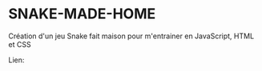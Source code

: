 # SNAKE-MADE-HOME
Création d'un jeu Snake fait maison pour m'entrainer en JavaScript, HTML et CSS

Lien:

